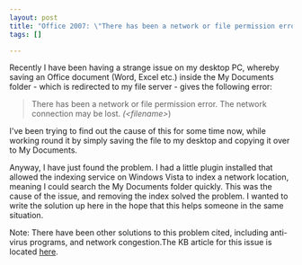 ```yaml
--- 
layout: post
title: "Office 2007: \"There has been a network or file permission error.\""
tags: []

---
```


Recently I have been having a strange issue on my desktop PC, whereby saving an
Office document (Word, Excel etc.) inside the My Documents folder - which is
redirected to my file server - gives the following error:
<blockquote>There has been a network or file permission error. The network
connection may be lost.
<var>(&lt;filename&gt;</var>)</blockquote>
I've been trying to find out the cause of this for some time now, while working
round it by simply saving the file to my desktop and copying it over to My
Documents.

Anyway, I have just found the problem. I had a little plugin installed that
allowed the indexing service on Windows Vista to index a network location,
meaning I could search the My Documents folder quickly. This was the cause of
the issue, and removing the index solved the problem. I wanted to write the
solution up here in the hope that this helps someone in the same situation.


Note: There have been other solutions to this problem cited, including
anti-virus programs, and network congestion.The KB article for this issue is
located [here](http://support.microsoft.com/kb/291156 "KB291156").

